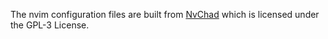 The nvim configuration files are built from [NvChad](https://github.com/NvChad/NvChad) which is licensed under the GPL-3 License.

